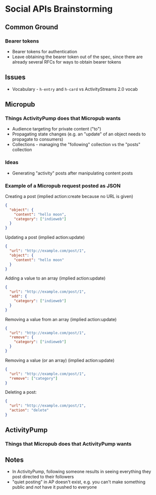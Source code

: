 # Social APIs Brainstorming

## Common Ground

### Bearer tokens
* Bearer tokens for authentication
* Leave obtaining the bearer token out of the spec, since there are already several RFCs for ways to obtain bearer tokens

## Issues

* Vocabulary - `h-entry` and `h-card` vs ActivityStreams 2.0 vocab


## Micropub

### Things ActivityPump does that Micropub wants
* Audience targeting for private content ("to")
* Propagating state changes (e.g. an "update" of an object needs to propagate to consumers)
* Collections - managing the "following" collection vs the "posts" collection

### Ideas
* Generating "activity" posts after manipulating content posts


### Example of a Micropub request posted as JSON

Creating a post (implied action:create because no URL is given)
```json
{
  "object": {
    "content": "hello moon",
    "category": ["indieweb"]
  }
}
```

Updating a post (implied action:update)

```json
{
  "url": "http://example.com/post/1",
  "object": {
    "content": "hello moon"
  }
}
```

Adding a value to an array (implied action:update)

```json
{
  "url": "http://example.com/post/1",
  "add": {
    "category": ["indieweb"]
  }
}
```

Removing a value from an array (implied action:update)

```json
{
  "url": "http://example.com/post/1",
  "remove": {
    "category": ["indieweb"]
  }
}
```

Removing a value (or an array) (implied action:update)

```json
{
  "url": "http://example.com/post/1",
  "remove": ["category"]
}
```

Deleting a post:

```json
{
  "url": "http://example.com/post/1",
  "action": "delete"
}
```

## ActivityPump

### Things that Micropub does that ActivityPump wants



## Notes
* In ActivityPump, following someone results in seeing everything they post directed to their followers
* "quiet posting" in AP doesn't exist, e.g. you can't make something public and *not* have it pushed to everyone

